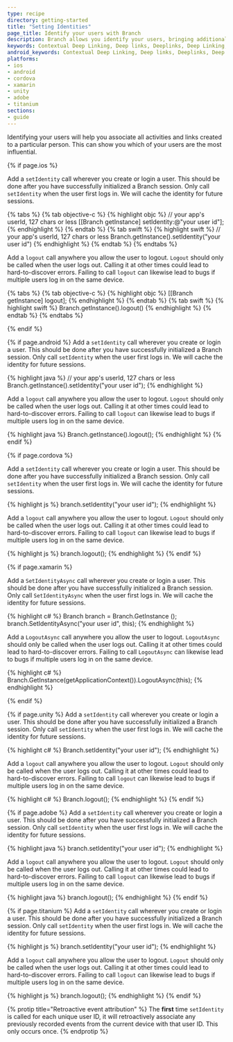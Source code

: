 ```yaml
---
type: recipe
directory: getting-started
title: "Setting Identities"
page_title: Identify your users with Branch
description: Branch allows you identify your users, bringing additional insight to analytics and referral data
keywords: Contextual Deep Linking, Deep links, Deeplinks, Deep Linking, Deeplinking, Deferred Deep Linking, Deferred Deeplinking, Google App Indexing, Google App Invites, Apple Universal Links, Apple Spotlight Search, Facebook App Links, AppLinks, Deepviews, Deep views, Attribution, Analytics, Dashboard, App Install, App Open, Conversion, iOS, objective-c, swift
android_keywords: Contextual Deep Linking, Deep links, Deeplinks, Deep Linking, Deeplinking, Deferred Deep Linking, Deferred Deeplinking, Google App Indexing, Google App Invites, Apple Universal Links, Apple Spotlight Search, Facebook App Links, AppLinks, Deepviews, Deep views, Attribution, Analytics, Dashboard, App Install, App Open, Conversion, Android
platforms:
- ios
- android
- cordova
- xamarin
- unity
- adobe
- titanium
sections:
- guide
---
```


Identifying your users will help you associate all activities and links created to a particular person. This can show you which of your users are the most influential.

{% if page.ios %}

Add a `setIdentity` call wherever you create or login a user. This should be done after you have successfully initialized a Branch session. Only call `setIdentity` when the user first logs in. We will cache the identity for future sessions.

{% tabs %}
{% tab objective-c %}
{% highlight objc %}
// your app's userId, 127 chars or less
[[Branch getInstance] setIdentity:@"your user id"];
{% endhighlight %}
{% endtab %}
{% tab swift %}
{% highlight swift %}
// your app's userId, 127 chars or less
Branch.getInstance().setIdentity("your user id")
{% endhighlight %}
{% endtab %}
{% endtabs %}

Add a `logout` call anywhere you allow the user to logout. `Logout` should only be called when the user logs out. Calling it at other times could lead to hard-to-discover errors. Failing to call `logout` can likewise lead to bugs if multiple users log in on the same device.

{% tabs %}
{% tab objective-c %}
{% highlight objc %}
[[Branch getInstance] logout];
{% endhighlight %}
{% endtab %}
{% tab swift %}
{% highlight swift %}
Branch.getInstance().logout()
{% endhighlight %}
{% endtab %}
{% endtabs %}

{% endif %}
<!--- iOS identify and logout -->

{% if page.android %}
Add a `setIdentity` call wherever you create or login a user. This should be done after you have successfully initialized a Branch session. Only call `setIdentity` when the user first logs in. We will cache the identity for future sessions.

{% highlight java %}
// your app's userId, 127 chars or less
Branch.getInstance().setIdentity("your user id");
{% endhighlight %}

Add a `logout` call anywhere you allow the user to logout. `Logout` should only be called when the user logs out. Calling it at other times could lead to hard-to-discover errors. Failing to call `logout` can likewise lead to bugs if multiple users log in on the same device.

{% highlight java %}
Branch.getInstance().logout();
{% endhighlight %}
{% endif %}
<!--- Android identify and logout -->

{% if page.cordova %}

Add a `setIdentity` call wherever you create or login a user. This should be done after you have successfully initialized a Branch session. Only call `setIdentity` when the user first logs in. We will cache the identity for future sessions.

{% highlight js %}
branch.setIdentity("your user id");
{% endhighlight %}

Add a `logout` call anywhere you allow the user to logout. `Logout` should only be called when the user logs out. Calling it at other times could lead to hard-to-discover errors. Failing to call `logout` can likewise lead to bugs if multiple users log in on the same device.

{% highlight js %}
branch.logout();
{% endhighlight %}
{% endif %}

{% if page.xamarin %}

Add a `SetIdentityAsync` call wherever you create or login a user. This should be done after you have successfully initialized a Branch session. Only call `SetIdentityAsync` when the user first logs in. We will cache the identity for future sessions.

{% highlight c# %}
Branch branch = Branch.GetInstance ();
branch.SetIdentityAsync("your user id", this);
{% endhighlight %}

Add a `LogoutAsync` call anywhere you allow the user to logout. `LogoutAsync` should only be called when the user logs out. Calling it at other times could lead to hard-to-discover errors. Failing to call `LogoutAsync` can likewise lead to bugs if multiple users log in on the same device.

{% highlight c# %}
Branch.GetInstance(getApplicationContext()).LogoutAsync(this);
{% endhighlight %}

{% endif %}

{% if page.unity %}
Add a `setIdentity` call wherever you create or login a user. This should be done after you have successfully initialized a Branch session. Only call `setIdentity` when the user first logs in. We will cache the identity for future sessions.

{% highlight c# %}
Branch.setIdentity("your user id");
{% endhighlight %}

Add a `logout` call anywhere you allow the user to logout. `Logout` should only be called when the user logs out. Calling it at other times could lead to hard-to-discover errors. Failing to call `logout` can likewise lead to bugs if multiple users log in on the same device.

{% highlight c# %}
Branch.logout();
{% endhighlight %}
{% endif %}

{% if page.adobe %}
Add a `setIdentity` call wherever you create or login a user. This should be done after you have successfully initialized a Branch session. Only call `setIdentity` when the user first logs in. We will cache the identity for future sessions.

{% highlight java %}
branch.setIdentity("your user id");
{% endhighlight %}

Add a `logout` call anywhere you allow the user to logout. `Logout` should only be called when the user logs out. Calling it at other times could lead to hard-to-discover errors. Failing to call `logout` can likewise lead to bugs if multiple users log in on the same device.

{% highlight java %}
branch.logout();
{% endhighlight %}
{% endif %}

{% if page.titanium %}
Add a `setIdentity` call wherever you create or login a user. This should be done after you have successfully initialized a Branch session. Only call `setIdentity` when the user first logs in. We will cache the identity for future sessions.

{% highlight js %}
branch.setIdentity("your user id");
{% endhighlight %}

Add a `logout` call anywhere you allow the user to logout. `Logout` should only be called when the user logs out. Calling it at other times could lead to hard-to-discover errors. Failing to call `logout` can likewise lead to bugs if multiple users log in on the same device.

{% highlight js %}
branch.logout();
{% endhighlight %}
{% endif %}

{% protip title="Retroactive event attribution" %}
The **first** time `setIdentity` is called for each unique user ID, it will retroactively associate any previously recorded events from the current device with that user ID. This only occurs once.
{% endprotip %}